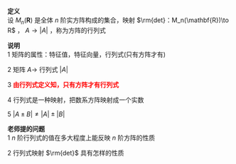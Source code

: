 **定义**    
设 $M_n(\mathbf{R})$ 是全体 $n$ 阶实方阵构成的集合，映射 $\rm{det}：M_n(\mathbf{R})\to R$ ， $A\to|A|$ ，称为方阵的行列式    
    
**说明**    
1 矩阵的属性：特征值，特征向量，行列式(只有方阵才有)    
    
2 矩阵 $A\rightarrow$ 行列式 $|A|$     
    
3 <font color=red>**由行列式定义知，只有方阵才有行列式**</font>    
    
4 行列式是一种映射，把数系方阵映射成一个实数    
    
5  $|A\pm B|\neq|A|\pm|B|$     
    
**老师提的问题**    
1  $n$ 阶行列式的值在多大程度上能反映 $n$ 阶方阵的性质    
    
2 行列式映射 $\rm{det}$ 具有怎样的性质    
